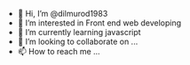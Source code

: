 - 👋 Hi, I’m @dilmurod1983
- 👀 I’m interested in Front end web developing
- 🌱 I’m currently learning javascript
- 💞️ I’m looking to collaborate on ...
- 📫 How to reach me ...

<!---
dilmurod1983/dilmurod1983 is a ✨ special ✨ repository because its `README.md` (this file) appears on your GitHub profile.
You can click the Preview link to take a look at your changes.
--->
